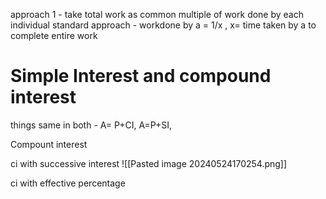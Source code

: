 approach 1 - take total work as common multiple of work done by each individual
standard approach - workdone by a = 1/x , x= time taken by a to complete entire work

# Simple Interest and compound interest

things same in both - 
   A= P+CI, 
   A=P+SI,


Compount interest

ci with successive interest
![[Pasted image 20240524170254.png]]

ci with effective percentage

